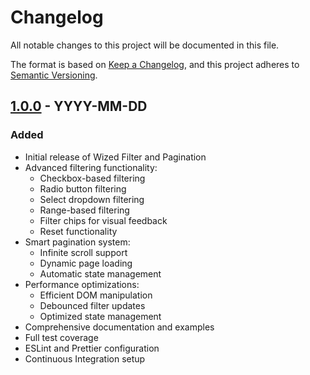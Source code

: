 # Changelog

All notable changes to this project will be documented in this file.

The format is based on [Keep a Changelog](https://keepachangelog.com/en/1.1.0/),
and this project adheres to [Semantic Versioning](https://semver.org/spec/v2.0.0.html).

## [1.0.0] - YYYY-MM-DD

### Added

- Initial release of Wized Filter and Pagination
- Advanced filtering functionality:
  - Checkbox-based filtering
  - Radio button filtering
  - Select dropdown filtering
  - Range-based filtering
  - Filter chips for visual feedback
  - Reset functionality
- Smart pagination system:
  - Infinite scroll support
  - Dynamic page loading
  - Automatic state management
- Performance optimizations:
  - Efficient DOM manipulation
  - Debounced filter updates
  - Optimized state management
- Comprehensive documentation and examples
- Full test coverage
- ESLint and Prettier configuration
- Continuous Integration setup

[1.0.0]: https://github.com/aonnoy/wized-filter-pagination/releases/tag/v1.0.0
